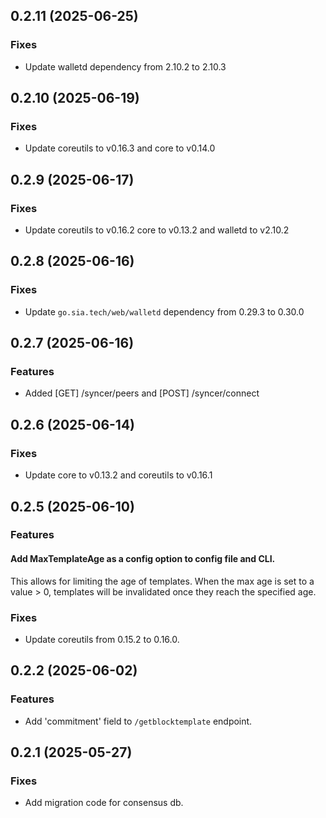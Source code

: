## 0.2.11 (2025-06-25)

### Fixes

- Update walletd dependency from 2.10.2 to 2.10.3

## 0.2.10 (2025-06-19)

### Fixes

- Update coreutils to v0.16.3 and core to v0.14.0

## 0.2.9 (2025-06-17)

### Fixes

- Update coreutils to v0.16.2 core to v0.13.2 and walletd to v2.10.2

## 0.2.8 (2025-06-16)

### Fixes

- Update `go.sia.tech/web/walletd` dependency from 0.29.3 to 0.30.0

## 0.2.7 (2025-06-16)

### Features

- Added [GET] /syncer/peers and [POST] /syncer/connect

## 0.2.6 (2025-06-14)

### Fixes

- Update core to v0.13.2 and coreutils to v0.16.1

## 0.2.5 (2025-06-10)

### Features

#### Add MaxTemplateAge as a config option to config file and CLI.

This allows for limiting the age of templates. When the max age is set to a
value > 0, templates will be invalidated once they reach the specified age.

### Fixes

- Update coreutils from 0.15.2 to 0.16.0.

## 0.2.2 (2025-06-02)

### Features

- Add 'commitment' field to `/getblocktemplate` endpoint.

## 0.2.1 (2025-05-27)

### Fixes

- Add migration code for consensus db.

